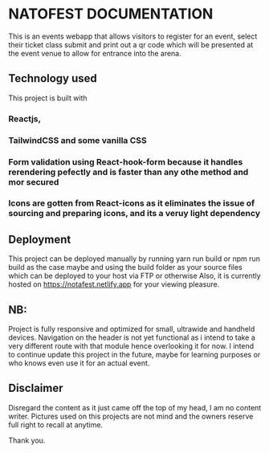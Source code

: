 # NATOFEST DOCUMENTATION

This is an events webapp that allows visitors to register for an event, select their ticket class submit and print out a qr code which will be presented at the event venue to allow for entrance into the arena.

## Technology used

This project is built with 
### Reactjs, 
### TailwindCSS and some vanilla CSS 
### Form validation using React-hook-form because it handles rerendering pefectly and is faster than any othe method and mor secured
### Icons are gotten from React-icons as it eliminates the issue of sourcing and preparing icons, and its a veruy light dependency


## Deployment
This project can be deployed manually by running yarn run build or npm run build as the case maybe and using the build folder as your source files which can be deployed to your host via FTP or otherwise
Also, it is currently hosted on https://notafest.netlify.app for your viewing pleasure.


## NB:

Project is fully responsive and optimized for small, ultrawide and handheld devices.
Navigation on the header is not yet functional as i intend to take a very different route with that module hence overlooking it for now.
I intend to continue update this project in the future, maybe for learning purposes or who knows even use it for an actual event.

## Disclaimer
Disregard the content as it just came off the top of my head, I am no content writer.
Pictures used on this projects are not mind and the owners reserve full right to recall at anytime.


Thank you.